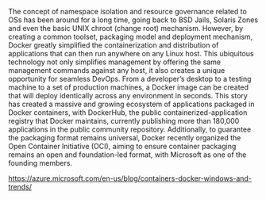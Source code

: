 The concept of namespace isolation and resource governance related to OSs has been around for a long time, going back to BSD Jails, Solaris Zones and even the basic UNIX chroot (change root) mechanism. However, by creating a common toolset, packaging model and deployment mechanism, Docker greatly simplified the containerization and distribution of applications that can then run anywhere on any Linux host. This ubiquitous technology not only simplifies management by offering the same management commands against any host, it also creates a unique opportunity for seamless DevOps. From a developer’s desktop to a testing machine to a set of production machines, a Docker image can be created that will deploy identically across any environment in seconds. This story has created a massive and growing ecosystem of applications packaged in Docker containers, with DockerHub, the public containerized-application registry that Docker maintains, currently publishing more than 180,000 applications in the public community repository.  Additionally, to guarantee the packaging format remains universal, Docker recently organized the Open Container Initiative (OCI), aiming to ensure container packaging remains an open and foundation-led format, with Microsoft as one of the founding members.

https://azure.microsoft.com/en-us/blog/containers-docker-windows-and-trends/

